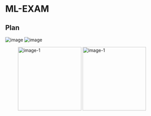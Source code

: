 # ML-EXAM
## Plan
![image]()
![image]()
<figure class="half">
    <img src="https://user-images.githubusercontent.com/25631641/50551635-fa0d3580-0cbe-11e9-96f1-7e84e3820a20.png" alt="image-1" style="display: inline-block" width="200"/>
    <img src="https://user-images.githubusercontent.com/25631641/50551637-fed1e980-0cbe-11e9-96ff-114b7499a734.png"alt="image-1" style="display: inline-block" width="200"/>

</figure>
